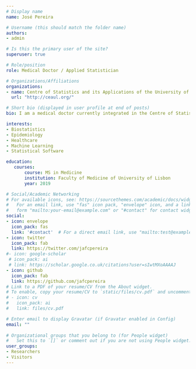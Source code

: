 ```yaml
---
# Display name
name: José Pereira

# Username (this should match the folder name)
authors:
- admin

# Is this the primary user of the site?
superuser: true

# Role/position
role: Medical Doctor / Applied Statistician

# Organizations/Affiliations
organizations:
- name: Centre of Statistics and its Applications of the University of Lisbon
  url: "http://ceaul.org/"

# Short bio (displayed in user profile at end of posts)
bio: I am a medical doctor currently integrated in the Centre of Statistics and its Applications at the University of Lisbon. During my time in medical school, I received training in Statistics and Epidemiology having participated in several research projects. I have also invested in self-learning using various internet resources and books in orderto gain skills that are not typical in medical school. I was also a fellow in Clinical Research at the Netherlands Institute for Health Sciences ESP. Currently, I am also undertaking the MIT micromasters in Statistics and Data Science. I have 4 years of experience in both R and Python and enjoy having chances to use programming to solve problems in healthcare and associated fields.

interests:
- Biostatistics
- Epidemiology
- Healthcare
- Machine Learning
- Statistical Software

education:
   courses:
       course: MS in Medicine
	   institution: Faculty of Medicine of University of Lisbon
	   year: 2019

# Social/Academic Networking
# For available icons, see: https://sourcethemes.com/academic/docs/widgets/#icons
#   For an email link, use "fas" icon pack, "envelope" icon, and a link in the
#   form "mailto:your-email@example.com" or "#contact" for contact widget.
social:
- icon: envelope
  icon_pack: fas
  link: '#contact'  # For a direct email link, use "mailto:test@example.org".
- icon: twitter
  icon_pack: fab
  link: https://twitter.com/jafcpereira
#- icon: google-scholar
 # icon_pack: ai
 # link: https://scholar.google.co.uk/citations?user=sIwtMXoAAAAJ
- icon: github
  icon_pack: fab
  link: https://github.com/jafcpereira
# Link to a PDF of your resume/CV from the About widget.
# To enable, copy your resume/CV to `static/files/cv.pdf` and uncomment the lines below.  
# - icon: cv
#   icon_pack: ai
#   link: files/cv.pdf

# Enter email to display Gravatar (if Gravatar enabled in Config)
email: ""
  
# Organizational groups that you belong to (for People widget)
#   Set this to `[]` or comment out if you are not using People widget.  
user_groups:
- Researchers
- Visitors
---
```



